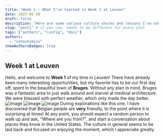 ```yaml
---
title: "Week 1 : What I've learned in Week 1 at Leuven"
date: 2025-05-20
draft: false
description: "Here are some various culture shocks and lessons I've encountered along with my classmates."
slug: "post1" # if you use, needs to be different for every post
tags: ["authors", "config", "docs"]
authors:
  - "sotashimizu"
showAuthorsBadges: true
---
```


## Week 1 at Leuven

Hello, and welcome to **Week 1** of my time in Leuven! There have already been many interesting opportunities, but my favorite has to be our first day off, spent in the beautiful town of **Bruges**. Without any plan in mind, Bruges was a fantastic area to just walk around and marvel at medival architecture. We were blessed with perfect weather, which only made the day better.
![image](https://i.ibb.co/XZJtjbWK/5e83ce82-d144-46e8-8806-81322d51d5b9.jpg)
![image](https://i.ibb.co/tTLMfMpW/IMG-5922.jpg)
![image](https://i.ibb.co/cKgD2LgL/IMG-5948.jpg)
During explorations like this one, I have discovered that Belgian people are **very** friendly, to the point where it is surprising at times! At any point, you should expect a random person to walk up and ask, "Where are you from?", and start a conversation about places they know in the United States. The culture in general seems to be laid back and focused on enjoying the moment, which I appreciate greatly.
